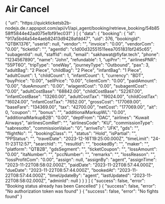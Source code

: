 # Air Cancel

<api-endpoint openapi-path="./../openapi.yaml" endpoint="/api_agent/booking/cancel{id}" method="delete">
    <request>
     <sample lang="JSON">
          {
  "url": "https://quickticketsb2b-nodejs.de.r.appspot.com/api/v1/api_agent/booking/retrieve_booking/54b8558ff5844e42ad075e1bf91ec031"
}
        </sample>
    </request>
    <response type="200">
          <sample lang="JSON">
          [
  {
    "data": {
      "booking": {
        "id": "917a5bd4a54e4aeb82413d9428afdd47",
        "uid": 376,
        "bookingId": "QTBK1376",
        "userId": null,
        "vendor": "",
        "invoice": "0.00",
        "vendorCom": "0.00",
        "ticketId": "",
        "agentId": "c1d00d32551511eea7051831bf245c65",
        "subagentId": null,
        "staffId": null,
        "email": "sakhawat@flyfar.tech",
        "phone": "1234567890",
        "name": "John",
        "refundable": 1,
        "upPnr": "",
        "airlinesPNR": "55PT6O",
        "tripType": "oneWay",
        "journeyType": "Outbound",
        "pax": 3,
        "adultBag": "2 Piece",
        "childBag": "2 Piece",
        "infantBag": "1 Piece",
        "adultCount": 1,
        "childCount": 1,
        "infantCount": 1,
        "currency": "BDT",
        "buyPrice": "0.00",
        "sellPrice": "0.00",
        "clientCom": "0.00",
        "paidAmount": "0.00",
        "dueAmount": "0.00",
        "wlagentCost": "0.00",
        "subagentCost": "0.00",
        "adultCostBase": "68842.00",
        "childCostBase": "52267.00",
        "infantCostBase": "13260.00",
        "adultCostTax": "19024.00",
        "childCostTax": "16024.00",
        "infantCostTax": "7652.00",
        "grossCost": "177069.00",
        "baseFare": "134369.00",
        "tax": "42700.00",
        "netCost": "177069.00",
        "ait": 0,
        "coupon": "",
        "bonus": "",
        "additionalMarkupWL": "0.00",
        "additionalMarkupB2B": "0.00",
        "deptFrom": "DAC",
        "airlines": "Kuwait Airways",
        "airlinesComRef": "",
        "airlinesCode": "KU",
        "commissionType": "sabresotto",
        "commissionValue": "0",
        "arriveTo": "JFK",
        "gds": "",
        "flightNo": "",
        "bookingClass": "",
        "status": "Hold",
        "isPartial": "",
        "PPStatus": "",
        "travelDate": "2023-12-16T19:25:00.000Z",
        "timeLimit": "24-11-23T12:57",
        "searchId": "",
        "resultId": "",
        "bookedBy": "",
        "maker": "",
        "platform": "QTB2B",
        "gdsSegment": "",
        "ticketCoupon": "",
        "lossAmount": "0.00",
        "itaNumber": "",
        "pccNumber": "",
        "remarks": "",
        "lossReason": "",
        "lossProfitCom": "0.00",
        "assign": null,
        "assignBy": "agent",
        "assignTime": "2023-11-22T08:58:02.000Z",
        "paidDate": "2023-11-22T08:57:44.000Z",
        "dueDate": "2023-11-22T08:57:44.000Z",
        "bookedAt": "2023-11-22T08:57:44.000Z",
        "timeUpdateBy": "agent",
        "lastUpdated": "2023-11-22T08:58:02.000Z",
        "adminId": null
      }
    }
  }
]
      </sample>   
    </response>
    <response type="400">
         <sample lang="JSON">
           {
  "success": false,
  "error": "Booking status already has been Cancelled"
}
      </sample>      
    </response>
   <response type="401">
        <sample lang="JSON">
            {
  "success": false,
  "error": "No authorization token was found"
}   
      </sample>      
    </response>
  <response type="404">
         <sample lang="JSON">
           {
  "success": false,
  "error": "No fights found"
}
      </sample>   
    </response>
</api-endpoint>